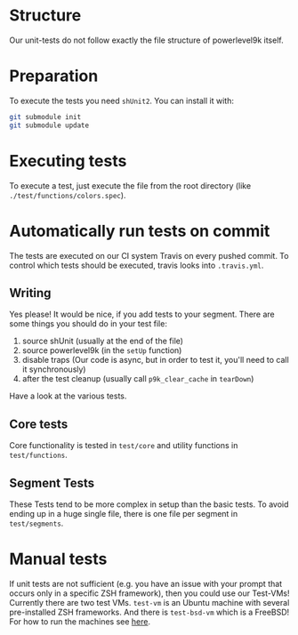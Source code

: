 # Structure

Our unit-tests do not follow exactly the file structure of powerlevel9k itself.

# Preparation

To execute the tests you need `shUnit2`. You can install it with:
```zsh
git submodule init
git submodule update
```

# Executing tests

To execute a test, just execute the file from the root directory (like `./test/functions/colors.spec`).

# Automatically run tests on commit

The tests are executed on our CI system Travis on every pushed commit. To control which tests should be executed, travis looks into `.travis.yml`.

## Writing 

Yes please! It would be nice, if you add tests to your segment. There are some things you should do in your test file:

1. source shUnit (usually at the end of the file)
2. source powerlevel9k (in the `setUp` function)
3. disable traps (Our code is async, but in order to test it, you'll need to call it synchronously)
4. after the test cleanup (usually call `p9k_clear_cache` in `tearDown`)

Have a look at the various tests.

## Core tests

Core functionality is tested in `test/core` and utility functions in `test/functions`.

## Segment Tests

These Tests tend to be more complex in setup than the basic tests. To avoid ending
up in a huge single file, there is one file per segment in `test/segments`.

# Manual tests

If unit tests are not sufficient (e.g. you have an issue with your prompt that
occurs only in a specific ZSH framework), then you could use our Test-VMs!
Currently there are two test VMs. `test-vm` is an Ubuntu machine with several
pre-installed ZSH frameworks. And there is `test-bsd-vm` which is a FreeBSD!
For how to run the machines see [here](test-vm/README.md).

